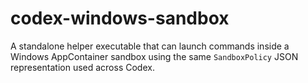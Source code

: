 # codex-windows-sandbox

A standalone helper executable that can launch commands inside a Windows AppContainer
sandbox using the same `SandboxPolicy` JSON representation used across Codex.
